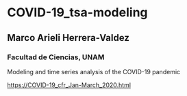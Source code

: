 # COVID-19_tsa-modeling 
## Marco Arieli Herrera-Valdez 
### Facultad de Ciencias, UNAM

Modeling and time series analysis of the COVID-19 pandemic


https://COVID-19_cfr_Jan-March_2020.html
